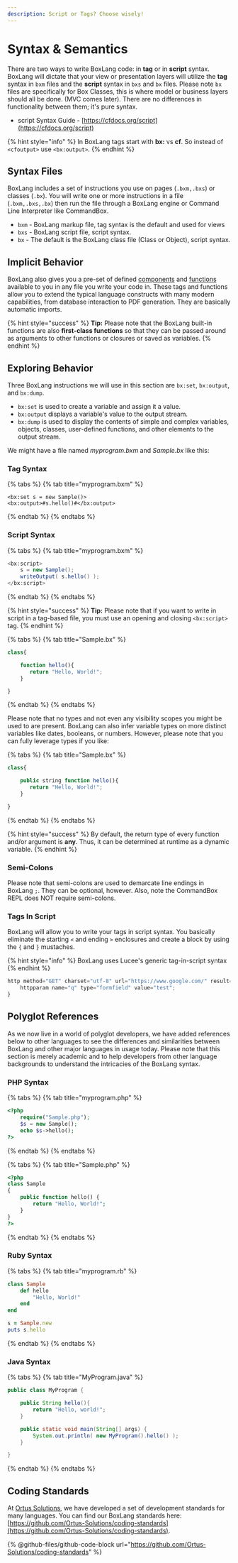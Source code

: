 ```yaml
---
description: Script or Tags? Choose wisely!
---
```


# Syntax & Semantics

There are two ways to write BoxLang code: in **tag** or in **script** syntax. BoxLang will dictate that your view or presentation layers will utilize the **tag** syntax in `bxm` files and the **script** syntax in `bxs` and `bx` files.  Please note `bx` files are specifically for Box Classes, this is where model or business layers should all be done. (MVC comes later). There are no differences in functionality between them; it's pure syntax.

* script Syntax Guide - [https://cfdocs.org/script](https://cfdocs.org/script)

{% hint style="info" %}
In BoxLang tags start with **bx:** vs **cf**. So instead of `<cfoutput>` use `<bx:output>`.
{% endhint %}

## Syntax Files

BoxLang includes a set of instructions you use on pages (`.bxm,.bxs`) or classes (`.bx`). You will write one or more instructions in a file (`.bxm,.bxs,.bx`) then run the file through a BoxLang engine or Command Line Interpreter like CommandBox.

* `bxm` - BoxLang markup file, tag syntax is the default and used for views
* `bxs` - BoxLang script file, script syntax.&#x20;
* `bx` - The default is the BoxLang class file (Class or Object), script syntax.

## Implicit Behavior

BoxLang also gives you a pre-set of defined [components](https://boxlang.ortusbooks.com/boxlang-language/reference/components) and [functions](https://boxlang.ortusbooks.com/boxlang-language/reference/built-in-functions) available to you in any file you write your code in. These tags and functions allow you to extend the typical language constructs with many modern capabilities, from database interaction to PDF generation. They are basically automatic imports.

{% hint style="success" %}
**Tip:** Please note that the BoxLang built-in functions are also **first-class functions** so that they can be passed around as arguments to other functions or closures or saved as variables.
{% endhint %}

## Exploring Behavior

Three BoxLang instructions we will use in this section are `bx:set`, `bx:output`, and `bx:dump`.

* `bx:set` is used to create a variable and assign it a value.
* `bx:output` displays a variable's value to the output stream.
* `bx:dump` is used to display the contents of simple and complex variables, objects, classes, user-defined functions, and other elements to the output stream.

We might have a file named _myprogram.bxm_ and _Sample.bx_ like this:

### Tag Syntax

{% tabs %}
{% tab title="myprogram.bxm" %}
```markup
<bx:set s = new Sample()>
<bx:output>#s.hello()#</bx:output>
```
{% endtab %}
{% endtabs %}

### Script Syntax

{% tabs %}
{% tab title="myprogram.bxm" %}
```java
<bx:script>
    s = new Sample();
    writeOutput( s.hello() );
</bx:script>
```
{% endtab %}
{% endtabs %}

{% hint style="success" %}
**Tip:** Please note that if you want to write in script in a tag-based file, you must use an opening and closing `<bx:script>` tag.
{% endhint %}

{% tabs %}
{% tab title="Sample.bx" %}
```javascript
class{

    function hello(){
       return "Hello, World!";
    }

}
```
{% endtab %}
{% endtabs %}

Please note that no types and not even any visibility scopes you might be used to are present. BoxLang can also infer variable types on more distinct variables like dates, booleans, or numbers. However, please note that you can fully leverage types if you like:

{% tabs %}
{% tab title="Sample.bx" %}
```javascript
class{

    public string function hello(){
       return "Hello, World!";
    }

}
```
{% endtab %}
{% endtabs %}

{% hint style="success" %}
By default, the return type of every function and/or argument is **any**. Thus, it can be determined at runtime as a dynamic variable.
{% endhint %}

### Semi-Colons

Please note that semi-colons are used to demarcate line endings in BoxLang `;`. They can be optional, however. Also, note the CommandBox REPL does NOT require semi-colons.

### Tags In Script

BoxLang will allow you to write your tags in script syntax. You basically eliminate the starting `<` and ending `>` enclosures and create a block by using the `{` and `}` mustaches.

{% hint style="info" %}
BoxLang uses Lucee's generic tag-in-script syntax
{% endhint %}

```javascript
http method="GET" charset="utf-8" url="https://www.google.com/" result="result" {
    httpparam name="q" type="formfield" value="test";
}
```

## Polyglot References

As we now live in a world of polyglot developers, we have added references below to other languages to see the differences and similarities between BoxLang and other major languages in usage today. Please note that this section is merely academic and to help developers from other language backgrounds to understand the intricacies of the BoxLang syntax.

### PHP Syntax

{% tabs %}
{% tab title="myprogram.php" %}
```php
<?php
    require("Sample.php");
    $s = new Sample();
    echo $s->hello();
?>
```
{% endtab %}
{% endtabs %}

{% tabs %}
{% tab title="Sample.php" %}
```php
<?php
class Sample
{
    public function hello() {
        return "Hello, World!";
    }
}
?>
```
{% endtab %}
{% endtabs %}

### Ruby Syntax

{% tabs %}
{% tab title="myprogram.rb" %}
```ruby
class Sample
    def hello
        "Hello, World!"
    end
end

s = Sample.new
puts s.hello
```
{% endtab %}
{% endtabs %}

### Java Syntax

{% tabs %}
{% tab title="MyProgram.java" %}
```java
public class MyProgram {

    public String hello(){
        return "Hello, world!";
    }

    public static void main(String[] args) {
        System.out.println( new MyProgram().hello() );
    }

}
```
{% endtab %}
{% endtabs %}

## Coding Standards

At [Ortus Solutions](https://www.ortussolutions.com), we have developed a set of development standards for many languages. You can find our BoxLang standards here: [https://github.com/Ortus-Solutions/coding-standards](https://github.com/Ortus-Solutions/coding-standards).

{% @github-files/github-code-block url="https://github.com/Ortus-Solutions/coding-standards" %}
